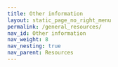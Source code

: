 ```yaml
---
title: Other information
layout: static_page_no_right_menu
permalink: /general_resources/
nav_id: Other information
nav_weight: 8
nav_nesting: true
nav_parent: Resources
---
```

